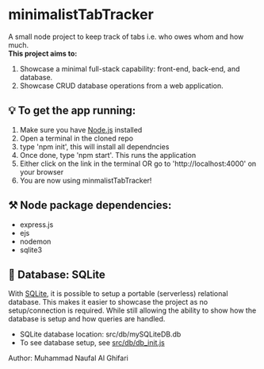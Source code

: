 # minimalistTabTracker
A small node project to keep track of tabs i.e. who owes whom and how much.  
**This project aims to:**
1. Showcase a minimal full-stack capability: front-end, back-end, and database.
2. Showcase CRUD database operations from a web application.

## 💡 To get the app running:
1. Make sure you have [Node.js](https://nodejs.org/en/) installed
2. Open a terminal in the cloned repo
3. type 'npm init', this will install all dependncies
4. Once done, type 'npm start'. This runs the application
5. Either click on the link in the terminal OR go to 'http://localhost:4000' on your browser
6. You are now using minmalistTabTracker!

## ⚒️ Node package dependencies:
- express.js
- ejs
- nodemon
- sqlite3

## 💽 Database: SQLite 
With [SQLite](https://www.sqlite.org/index.html), it is possible to setup a portable (serverless) relational database. This makes it easier to showcase the project as no setup/connection is required. While still allowing the ability to show how the database is setup and how queries are handled. 
- SQLite database location: src/db/mySQLiteDB.db
- To see database setup, see [src/db/db_init.js](src/db/db_init.js)

Author: Muhammad Naufal Al Ghifari
